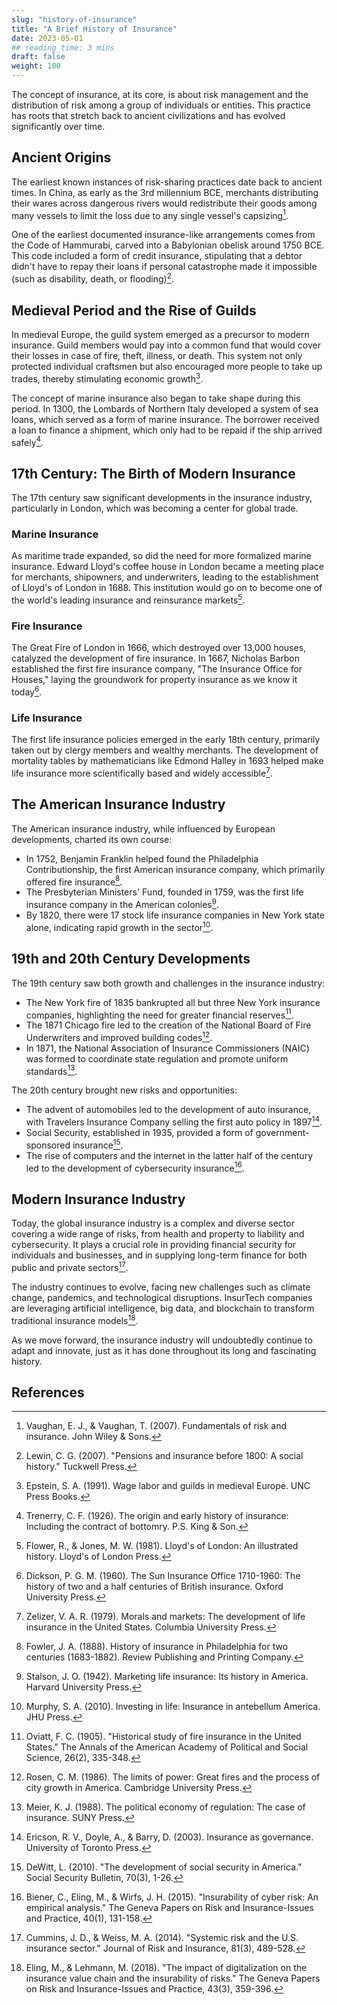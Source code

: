 ```yaml
--- 
slug: "history-of-insurance"
title: "A Brief History of Insurance"
date: 2023-05-01
## reading_time: 3 mins 
draft: false 
weight: 100
---
```


The concept of insurance, at its core, is about risk management and the distribution of risk among a group of individuals or entities. This practice has roots that stretch back to ancient civilizations and has evolved significantly over time.

## Ancient Origins

The earliest known instances of risk-sharing practices date back to ancient times. In China, as early as the 3rd millennium BCE, merchants distributing their wares across dangerous rivers would redistribute their goods among many vessels to limit the loss due to any single vessel's capsizing[^1].

One of the earliest documented insurance-like arrangements comes from the Code of Hammurabi, carved into a Babylonian obelisk around 1750 BCE. This code included a form of credit insurance, stipulating that a debtor didn't have to repay their loans if personal catastrophe made it impossible (such as disability, death, or flooding)[^2]. 

## Medieval Period and the Rise of Guilds

In medieval Europe, the guild system emerged as a precursor to modern insurance. Guild members would pay into a common fund that would cover their losses in case of fire, theft, illness, or death. This system not only protected individual craftsmen but also encouraged more people to take up trades, thereby stimulating economic growth[^3].

The concept of marine insurance also began to take shape during this period. In 1300, the Lombards of Northern Italy developed a system of sea loans, which served as a form of marine insurance. The borrower received a loan to finance a shipment, which only had to be repaid if the ship arrived safely[^4].

## 17th Century: The Birth of Modern Insurance

The 17th century saw significant developments in the insurance industry, particularly in London, which was becoming a center for global trade.

### Marine Insurance
As maritime trade expanded, so did the need for more formalized marine insurance. Edward Lloyd's coffee house in London became a meeting place for merchants, shipowners, and underwriters, leading to the establishment of Lloyd's of London in 1688. This institution would go on to become one of the world's leading insurance and reinsurance markets[^5].

### Fire Insurance
The Great Fire of London in 1666, which destroyed over 13,000 houses, catalyzed the development of fire insurance. In 1667, Nicholas Barbon established the first fire insurance company, "The Insurance Office for Houses," laying the groundwork for property insurance as we know it today[^6].

### Life Insurance
The first life insurance policies emerged in the early 18th century, primarily taken out by clergy members and wealthy merchants. The development of mortality tables by mathematicians like Edmond Halley in 1693 helped make life insurance more scientifically based and widely accessible[^7].

## The American Insurance Industry

The American insurance industry, while influenced by European developments, charted its own course:

- In 1752, Benjamin Franklin helped found the Philadelphia Contributionship, the first American insurance company, which primarily offered fire insurance[^8].
- The Presbyterian Ministers' Fund, founded in 1759, was the first life insurance company in the American colonies[^9].
- By 1820, there were 17 stock life insurance companies in New York state alone, indicating rapid growth in the sector[^10].

## 19th and 20th Century Developments

The 19th century saw both growth and challenges in the insurance industry:

- The New York fire of 1835 bankrupted all but three New York insurance companies, highlighting the need for greater financial reserves[^11].
- The 1871 Chicago fire led to the creation of the National Board of Fire Underwriters and improved building codes[^12].
- In 1871, the National Association of Insurance Commissioners (NAIC) was formed to coordinate state regulation and promote uniform standards[^13].

The 20th century brought new risks and opportunities:

- The advent of automobiles led to the development of auto insurance, with Travelers Insurance Company selling the first auto policy in 1897[^14].
- Social Security, established in 1935, provided a form of government-sponsored insurance[^15].
- The rise of computers and the internet in the latter half of the century led to the development of cybersecurity insurance[^16].

## Modern Insurance Industry

Today, the global insurance industry is a complex and diverse sector covering a wide range of risks, from health and property to liability and cybersecurity. It plays a crucial role in providing financial security for individuals and businesses, and in supplying long-term finance for both public and private sectors[^17].

The industry continues to evolve, facing new challenges such as climate change, pandemics, and technological disruptions. InsurTech companies are leveraging artificial intelligence, big data, and blockchain to transform traditional insurance models[^18].

As we move forward, the insurance industry will undoubtedly continue to adapt and innovate, just as it has done throughout its long and fascinating history.

## References

[^1]: Vaughan, E. J., & Vaughan, T. (2007). Fundamentals of risk and insurance. John Wiley & Sons.

[^2]: Lewin, C. G. (2007). "Pensions and insurance before 1800: A social history." Tuckwell Press.

[^3]: Epstein, S. A. (1991). Wage labor and guilds in medieval Europe. UNC Press Books.

[^4]: Trenerry, C. F. (1926). The origin and early history of insurance: Including the contract of bottomry. P.S. King & Son.

[^5]: Flower, R., & Jones, M. W. (1981). Lloyd's of London: An illustrated history. Lloyd's of London Press.

[^6]: Dickson, P. G. M. (1960). The Sun Insurance Office 1710-1960: The history of two and a half centuries of British insurance. Oxford University Press.

[^7]: Zelizer, V. A. R. (1979). Morals and markets: The development of life insurance in the United States. Columbia University Press.

[^8]: Fowler, J. A. (1888). History of insurance in Philadelphia for two centuries (1683-1882). Review Publishing and Printing Company.

[^9]: Stalson, J. O. (1942). Marketing life insurance: Its history in America. Harvard University Press.

[^10]: Murphy, S. A. (2010). Investing in life: Insurance in antebellum America. JHU Press.

[^11]: Oviatt, F. C. (1905). "Historical study of fire insurance in the United States." The Annals of the American Academy of Political and Social Science, 26(2), 335-348.

[^12]: Rosen, C. M. (1986). The limits of power: Great fires and the process of city growth in America. Cambridge University Press.

[^13]: Meier, K. J. (1988). The political economy of regulation: The case of insurance. SUNY Press.

[^14]: Ericson, R. V., Doyle, A., & Barry, D. (2003). Insurance as governance. University of Toronto Press.

[^15]: DeWitt, L. (2010). "The development of social security in America." Social Security Bulletin, 70(3), 1-26.

[^16]: Biener, C., Eling, M., & Wirfs, J. H. (2015). "Insurability of cyber risk: An empirical analysis." The Geneva Papers on Risk and Insurance-Issues and Practice, 40(1), 131-158.

[^17]: Cummins, J. D., & Weiss, M. A. (2014). "Systemic risk and the U.S. insurance sector." Journal of Risk and Insurance, 81(3), 489-528.

[^18]: Eling, M., & Lehmann, M. (2018). "The impact of digitalization on the insurance value chain and the insurability of risks." The Geneva Papers on Risk and Insurance-Issues and Practice, 43(3), 359-396.

